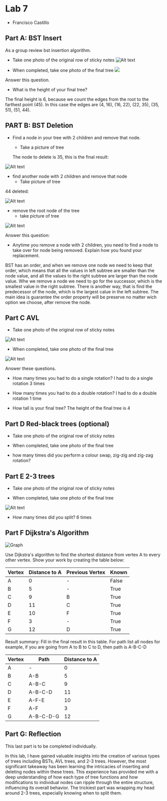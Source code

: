 # Lab 7


* Francisco Castillo

## Part A: BST Insert

As a group review bst insertion algorithm.

* Take one photo of the original row of sticky notes
![Alt text](image.png)

* When completed, take one photo of the final tree
![ ](image-7.png)

Answer this question.

* What is the height of your final tree?

The final height is 6, because we count the edges from the root to the farthest point (45). In this case the edges are  (4, 16), (16, 22), (22, 35), (35, 51), (51, 44).

## PART B: BST Deletion

* Find a node in your tree with 2 children and remove that node.
	* Take a picture of tree

	The node to delete is 35, this is the final result:

![Alt text](image-8.png)

* find another node with 2 children and remove that node
	* Take picture of tree

44 deleted:

![Alt text](image-6.png)

* remove the root node of the tree
	* take picture of tree

![Alt text](image-5.png)

Answer this question:

* Anytime you remove a node with 2 children, you need to find a node to take over for node being removed.  Explain how you found your replacement.

BST has an order, and when we remove one node we need to keep that order, which means that all the values in left subtree are smaller than the node value, and all the values to the right subtree are larger than the node value. 
Whe we remove a node we need to go for the successor, which is the smallest value in the right subtree. There is another way, that is find the predecessor of the node, which is the largest calue in the left subtree. The main idea is guarantee the order property will be preserve no matter wich option we choose, after remove the node.

## Part C AVL



* Take one photo of the original row of sticky notes

![Alt text](image-9.png)

* When completed, take one photo of the final tree

![Alt text](image-10.png)

Answer these questions. 
* How many times you had to do a single rotation?
I had to do a single rotation 3 times

* How many times you had to do a double rotation?
I had to do a double rotation 1 time

* How tall is your final tree?
The height of the final tree is 4


## Part D Red-black trees (optional)


* Take one photo of the original row of sticky notes

* When completed, take one photo of the final tree

* how many times did you perform a colour swap, zig-zig and zig-zag rotation?

## Part E 2-3 trees


* Take one photo of the original row of sticky notes

* When completed, take one photo of the final tree

![Alt text](image-11.png)

* How many times did you split?
6 times

## Part F Dijkstra's Algorithm


![Graph](https://user-images.githubusercontent.com/1699186/203682880-1f8d6068-3668-4b2c-9abe-40cb79294177.png)


Use Dijkstra's algorithm to find the shortest distance from vertex A to every other vertex.  Show your work by creating the table below:

| Vertex | Distance to A | Previous Vertex | Known|
|---|---|---|---|
| A  |  0 | -  |  False |
| B  |  5 | -  |  True |
| C  |  9 | B  |  True |
| D  |  11 | C  |  True |
| E  |  10 | F  |  True |
| F  |  3 | -  |  True |
| G  |  12 | D  |  True |


Result summary: Fill in the final result in this table.  For path list all nodes for example, if you are going from A to B to C to D, then path is A-B-C-D


| Vertex | Path | Distance to A|
|---|---|---|
| A  |  - | 0 |
| B  |  A-B | 5 |
| C  |  A-B-C | 9 |
| D  |  A-B-C-D | 11 |
| E  |  A-F-E | 10 |
| F  |  A-F | 3 |
| G  |  A-B-C-D-G | 12 |

## Part G: Reflection

This last part is to be completed individually.

In this lab, I have gained valuable insights into the creation of various types of trees including BSTs, AVL trees, and 2-3 trees. However, the most significant takeaway has been learning the intricacies of inserting and deleting nodes within these trees. This experience has provided me with a deep understanding of how each type of tree functions and how modifications to individual nodes can ripple through the entire structure, influencing its overall behavior. The trickiest part was wrapping my head around 2-3 trees, especially knowing when to split them.

